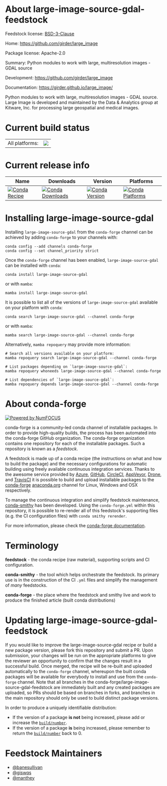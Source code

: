 About large-image-source-gdal-feedstock
=======================================

Feedstock license: [BSD-3-Clause](https://github.com/conda-forge/large-image-source-gdal-feedstock/blob/main/LICENSE.txt)

Home: https://github.com/girder/large_image

Package license: Apache-2.0

Summary: Python modules to work with large, multiresolution images - GDAL source

Development: https://github.com/girder/large_image

Documentation: https://girder.github.io/large_image/

Python modules to work with large, multiresolution images - GDAL source. Large Image is developed and maintained by the Data & Analytics group at Kitware, Inc. for processing large geospatial and medical images.


Current build status
====================


<table><tr><td>All platforms:</td>
    <td>
      <a href="https://dev.azure.com/conda-forge/feedstock-builds/_build/latest?definitionId=14747&branchName=main">
        <img src="https://dev.azure.com/conda-forge/feedstock-builds/_apis/build/status/large-image-source-gdal-feedstock?branchName=main">
      </a>
    </td>
  </tr>
</table>

Current release info
====================

| Name | Downloads | Version | Platforms |
| --- | --- | --- | --- |
| [![Conda Recipe](https://img.shields.io/badge/recipe-large--image--source--gdal-green.svg)](https://anaconda.org/conda-forge/large-image-source-gdal) | [![Conda Downloads](https://img.shields.io/conda/dn/conda-forge/large-image-source-gdal.svg)](https://anaconda.org/conda-forge/large-image-source-gdal) | [![Conda Version](https://img.shields.io/conda/vn/conda-forge/large-image-source-gdal.svg)](https://anaconda.org/conda-forge/large-image-source-gdal) | [![Conda Platforms](https://img.shields.io/conda/pn/conda-forge/large-image-source-gdal.svg)](https://anaconda.org/conda-forge/large-image-source-gdal) |

Installing large-image-source-gdal
==================================

Installing `large-image-source-gdal` from the `conda-forge` channel can be achieved by adding `conda-forge` to your channels with:

```
conda config --add channels conda-forge
conda config --set channel_priority strict
```

Once the `conda-forge` channel has been enabled, `large-image-source-gdal` can be installed with `conda`:

```
conda install large-image-source-gdal
```

or with `mamba`:

```
mamba install large-image-source-gdal
```

It is possible to list all of the versions of `large-image-source-gdal` available on your platform with `conda`:

```
conda search large-image-source-gdal --channel conda-forge
```

or with `mamba`:

```
mamba search large-image-source-gdal --channel conda-forge
```

Alternatively, `mamba repoquery` may provide more information:

```
# Search all versions available on your platform:
mamba repoquery search large-image-source-gdal --channel conda-forge

# List packages depending on `large-image-source-gdal`:
mamba repoquery whoneeds large-image-source-gdal --channel conda-forge

# List dependencies of `large-image-source-gdal`:
mamba repoquery depends large-image-source-gdal --channel conda-forge
```


About conda-forge
=================

[![Powered by
NumFOCUS](https://img.shields.io/badge/powered%20by-NumFOCUS-orange.svg?style=flat&colorA=E1523D&colorB=007D8A)](https://numfocus.org)

conda-forge is a community-led conda channel of installable packages.
In order to provide high-quality builds, the process has been automated into the
conda-forge GitHub organization. The conda-forge organization contains one repository
for each of the installable packages. Such a repository is known as a *feedstock*.

A feedstock is made up of a conda recipe (the instructions on what and how to build
the package) and the necessary configurations for automatic building using freely
available continuous integration services. Thanks to the awesome service provided by
[Azure](https://azure.microsoft.com/en-us/services/devops/), [GitHub](https://github.com/),
[CircleCI](https://circleci.com/), [AppVeyor](https://www.appveyor.com/),
[Drone](https://cloud.drone.io/welcome), and [TravisCI](https://travis-ci.com/)
it is possible to build and upload installable packages to the
[conda-forge](https://anaconda.org/conda-forge) [anaconda.org](https://anaconda.org/)
channel for Linux, Windows and OSX respectively.

To manage the continuous integration and simplify feedstock maintenance,
[conda-smithy](https://github.com/conda-forge/conda-smithy) has been developed.
Using the ``conda-forge.yml`` within this repository, it is possible to re-render all of
this feedstock's supporting files (e.g. the CI configuration files) with ``conda smithy rerender``.

For more information, please check the [conda-forge documentation](https://conda-forge.org/docs/).

Terminology
===========

**feedstock** - the conda recipe (raw material), supporting scripts and CI configuration.

**conda-smithy** - the tool which helps orchestrate the feedstock.
                   Its primary use is in the construction of the CI ``.yml`` files
                   and simplify the management of *many* feedstocks.

**conda-forge** - the place where the feedstock and smithy live and work to
                  produce the finished article (built conda distributions)


Updating large-image-source-gdal-feedstock
==========================================

If you would like to improve the large-image-source-gdal recipe or build a new
package version, please fork this repository and submit a PR. Upon submission,
your changes will be run on the appropriate platforms to give the reviewer an
opportunity to confirm that the changes result in a successful build. Once
merged, the recipe will be re-built and uploaded automatically to the
`conda-forge` channel, whereupon the built conda packages will be available for
everybody to install and use from the `conda-forge` channel.
Note that all branches in the conda-forge/large-image-source-gdal-feedstock are
immediately built and any created packages are uploaded, so PRs should be based
on branches in forks, and branches in the main repository should only be used to
build distinct package versions.

In order to produce a uniquely identifiable distribution:
 * If the version of a package **is not** being increased, please add or increase
   the [``build/number``](https://docs.conda.io/projects/conda-build/en/latest/resources/define-metadata.html#build-number-and-string).
 * If the version of a package **is** being increased, please remember to return
   the [``build/number``](https://docs.conda.io/projects/conda-build/en/latest/resources/define-metadata.html#build-number-and-string)
   back to 0.

Feedstock Maintainers
=====================

* [@banesullivan](https://github.com/banesullivan/)
* [@giswqs](https://github.com/giswqs/)
* [@manthey](https://github.com/manthey/)

